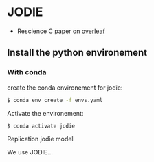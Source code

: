 # JODIE

- Rescience C paper on [overleaf](https://www.overleaf.com/read/yzdtjgjppgkg)

## Install the python environement 

### With conda 

create the conda environement for jodie: 
```bash
$ conda env create -f envs.yaml
```


Activate the environement: 
```bash
$ conda activate jodie
```

Replication jodie model

We use JODIE...
